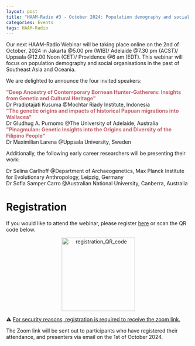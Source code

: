 ```yaml
---
layout: post
title: "HAAM-Radio #3 - October 2024: Population demography and social organisations in the past of Southeast Asia and Oceania"
categories: Events
tags: HAAM-Radio
---
```


Our next HAAM-Radio Webinar will be taking place online on the 2nd of October, 2024 in Jakarta @5.00 pm (WIB)/ Adelaide @7.30 pm (ACST)/ Uppsala @12.00 Noon (CET)/ Providence @6 am (EDT). This webinar will focus on population demography and social organisations in the past of Southeast Asia and Oceania. 

We are delighted to announce the four invited speakers:

**<span style="color:#BF616A">"Deep Ancestry of Contemporary Bornean Hunter-Gatherers: Insights from Genetic and Cultural Heritage"</span>** \
Dr Pradiptajati Kusuma @Mochtar Riady Institute, Indonesia\
**<span style="color:#BF616A">"The genetic origins and impacts of historical Papuan migrations into Wallacea"</span>** \
Dr Gludhug A. Purnomo @The University of Adelaide, Australia\
**<span style="color:#BF616A">"Pinagmulan: Genetic Insights into the Origins and Diversity of the Filipino People"</span>** \
Dr Maximilian Larena @Uppsala University, Sweden

Additionally, the following early career researchers will be presenting their work:

Dr Selina Carlhoff @Department of Archaeogenetics, Max Planck Institute for Evolutionary Anthropology, Leipzig, Germany \
Dr Sofia Samper Carro @Australian National University, Canberra, Australia

# Registration 

If you would like to attend the webinar, please register [here](https://docs.google.com/forms/d/e/1FAIpQLSdn3avlwfKvnsIlErkZfu6t3vELk9r1QloTPBuPPnVcIugOyQ/viewform?usp=pp_url) or scan the QR code below.

<p  align="middle">
<a href="https://docs.google.com/forms/d/e/1FAIpQLSdn3avlwfKvnsIlErkZfu6t3vELk9r1QloTPBuPPnVcIugOyQ/viewform?usp=pp_url"><img src="{{ "/assets/media/event_images/2024-09-19-event/registration_QR_code.png" | relative_url }}" alt="registration_QR_code" width="200px" height="200px" ></a>
</p>
⚠️ <u>For security reasons, registration is required to receive the zoom link.</u>

The Zoom link will be sent out to participants who have registered their attendance, and presenters via email on the 1st of October 2024.